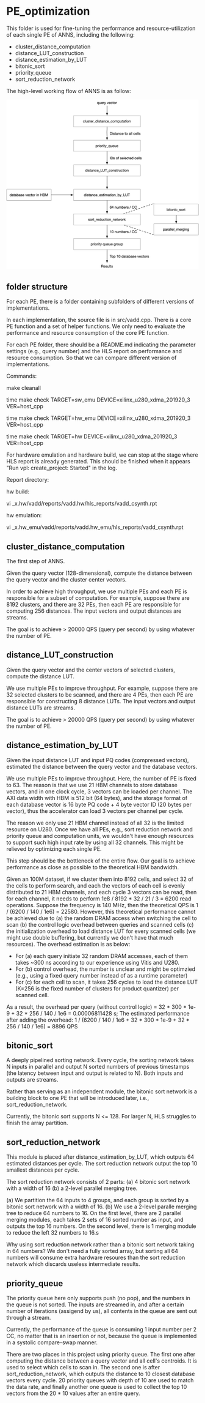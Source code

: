 # PE_optimization

This folder is used for fine-tuning the performance and resource-utilization of each single PE of ANNS, including the following:

* cluster_distance_computation
* distance_LUT_construction
* distance_estimation_by_LUT
* bitonic_sort
* priority_queue
* sort_reduction_network


The high-level working flow of ANNS is as follow:

<img src="logic_flow.png" style="zoom:50%;" />

## folder structure

For each PE, there is a folder containing subfolders of different versions of implementations.

In each implementation, the source file is in src/vadd.cpp. There is a core PE function and a set of helper functions. We only need to evaluate the performance and resource consumption of the core PE function.

For each PE folder, there should be a README.md indicating the parameter settings (e.g., query number) and the HLS report on performance and resource consumption. So that we can compare different version of implementations.

Commands: 

make cleanall

time make check TARGET=sw_emu DEVICE=xilinx_u280_xdma_201920_3 VER=host_cpp

time make check TARGET=hw_emu DEVICE=xilinx_u280_xdma_201920_3 VER=host_cpp

time make check TARGET=hw DEVICE=xilinx_u280_xdma_201920_3 VER=host_cpp

For hardware emulation and hardware build, we can stop at the stage where HLS report is already generated. This should be finished when it appears "Run vpl: create_project: Started" in the log.

Report directory:

hw build:

vi _x.hw/vadd/reports/vadd.hw/hls_reports/vadd_csynth.rpt

hw emulation:

vi _x.hw_emu/vadd/reports/vadd.hw_emu/hls_reports/vadd_csynth.rpt 

## cluster_distance_computation

The first step of ANNS.

Given the query vector (128-dimensional), compute the distance between the query vector and the cluster center vectors. 

In order to achieve high throughput, we use multiple PEs and each PE is responsible for a subset of computation. For example, suppose there are 8192 clusters, and there are 32 PEs, then each PE are responsible for computing 256 distances. The input vectors and output distances are streams.

The goal is to achieve > 20000 QPS (query per second) by using whatever the number of PE.

## distance_LUT_construction

Given the query vector and the center vectors of selected clusters, compute the distance LUT.

We use multiple PEs to improve throughput. For example, suppose there are 32 selected clusters to be scanned, and there are 4 PEs, then each PE are responsible for constructing 8 distance LUTs. The input vectors and output distance LUTs are streams.

The goal is to achieve > 20000 QPS (query per second) by using whatever the number of PE.

## distance_estimation_by_LUT

Given the input distance LUT and input PQ codes (compressed vectors), estimated the distance between the query vector and the database vectors.

We use multiple PEs to improve throughput. Here, the number of PE is fixed to 63. The reason is that we use 21 HBM channels to store database vectors, and in one clock cycle, 3 vectors can be loaded per channel. The AXI data width with HBM is 512 bit (64 bytes), and the storage format of each database vector is 16 byte PQ code + 4 byte vector ID (20 bytes per vector), thus the accelerator can load 3 vectors per channel per cycle. 

The reason we only use 21 HBM channel instead of all 32 is the limited resource on U280. Once we have all PEs, e.g., sort reduction network and priority queue and computation units, we wouldn't have enough resources to support such high input rate by using all 32 channels. This might be relieved by optimizing each single PE. 

This step should be the bottleneck of the entire flow. Our goal is to achieve performance as close as possible to the theoretical HBM bandwidth. 

Given an 100M dataset, if we cluster them into 8192 cells, and select 32 of the cells to perform search, and each the vectors of each cell is evenly distributed to 21 HBM channels, and each cycle 3 vectors can be read, then for each channel, it needs to perform 1e8 / 8192 * 32 / 21 / 3 = 6200 read operations. Suppose the frequency is 140 MHz, then the theoretical QPS is 1 / (6200 / 140 / 1e6) = 22580. However, this theoretical performance cannot be achieved due to (a) the random DRAM access when switching the cell to scan (b) the control logic overhead between queries and scanned cells (c) the initialization overhead to load distance LUT for every scanned cells (we might use double buffering, but currently we don't have that much resources). The overhead estimation is as below:
* For (a) each query initiate 32 random DRAM accesses, each of them takes ~300 ns according to our experience using Vitis and U280.
* For (b) control overhead, the number is unclear and might be optimzied (e.g., using a fixed query number instead of as a runtime parameter)
* For (c) for each cell to scan, it takes 256 cycles to load the distance LUT (K=256 is the fixed number of clusters for product quantizer) per scanned cell. 

As a result, the overhead per query (without control logic) = 32 * 300 * 1e-9 + 32 * 256 / 140 / 1e6 = 0.00006811428 s; 
The estimated performance after adding the overhead: 1 / (6200 / 140 / 1e6 + 32 * 300 * 1e-9 + 32 * 256 / 140 / 1e6) = 8896 QPS

## bitonic_sort

A deeply pipelined sorting network. Every cycle, the sorting network takes N inputs in parallel and output N sorted numbers of previous timestamps (the latency between input and output is related to N). Both inputs and outputs are streams.

Rather than serving as an independent module, the bitonic sort network is a building block to one PE that will be introduced later, i.e., sort_reduction_network.

Currently, the bitonic sort supports N <= 128. For larger N, HLS struggles to finish the array partition.

## sort_reduction_network

This module is placed after distance_estimation_by_LUT, which outputs 64 estimated distances per cycle. The sort reduction network output the top 10 smallest distances per cycle. 

The sort reduction network consists of 2 parts: (a) 4 bitonic sort network with a width of 16 (b) a 2-level parallel merging tree.

(a) We partition the 64 inputs to 4 groups, and each group is sorted by a bitonic sort network with a width of 16.
(b) We use a 2-level paralle merging tree to reduce 64 numbers to 16. On the first level, there are 2 parallel merging modules, each takes 2 sets of 16 sorted number as input, and outputs the top 16 numbers. On the second level, there is 1 merging module to reduce the left 32 numbers to 16.s

Why using sort reduction network rather than a bitonic sort network taking in 64 numbers? We don't need a fully sorted array, but sorting all 64 numbers will consume extra hardware resoures than the sort reduction network which discards useless intermediate results.

## priority_queue

The priority queue here only supports push (no pop), and the numbers in the queue is not sorted. The inputs are streamed in, and after a certain number of iterations (assigend by us), all contents in the queue are sent out through a stream.

Currently, the performance of the queue is consuming 1 input number per 2 CC, no matter that is an insertion or not, because the queue is implemented in a systolic compare-swap manner.

There are two places in this project using priority queue. The first one after computing the distance between a query vector and all cell's centroids. It is used to select which cells to scan in. The second one is after sort_reduction_network, which outputs the distance to 10 closest database vectors every cycle. 20 priority queues with depth of 10 are used to match the data rate, and finally another one queue is used to collect the top 10 vectors from the 20 * 10 values after an entire query.
